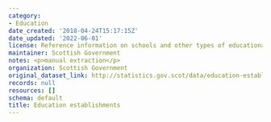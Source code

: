 ```yaml
---
category:
- Education
date_created: '2018-04-24T15:17:15Z'
date_updated: '2022-06-01'
license: Reference information on schools and other types of educational establishments.
maintainer: Scottish Government
notes: <p>manual extraction</p>
organization: Scottish Government
original_dataset_link: http://statistics.gov.scot/data/education-establishments
records: null
resources: []
schema: default
title: Education establishments
---
```

